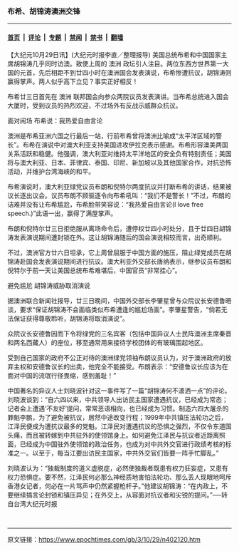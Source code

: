 ### 布希、胡锦涛澳洲交锋

---

#### [首页](../../../..?n402120) &nbsp;|&nbsp; [评论](../../../../../epoch-comment?n402120) &nbsp;|&nbsp; [专题](../../../../../epoch-special?n402120) &nbsp;|&nbsp; [禁闻](../../../../../epoch-news?n402120) &nbsp;|&nbsp; [禁书](../../../../../books?n402120) &nbsp;|&nbsp; [翻墙](https://github.com/gfw-breaker/nogfw/blob/master/README.md?n402120)


<div class="post_content" id="artbody" itemprop="articleBody">
 <!-- article content begin -->
 <p>
  【大纪元10月29日讯】(大纪元时报李直／整理报导) 美国总统布希和中国国家主席胡锦涛几乎同时访澳。致使上周的
  <ok href="https://www.epochtimes.com/gb/tag/%E6%BE%B3%E6%B4%B2.html">
   澳洲
  </ok>
  政坛引人注目。两位东西方世界第一大国的元首，先后相距不到廿四小时在澳洲国会发表演说，布希惨遭抗议，胡锦涛则赢得掌声。两人似乎高下立见？事实正好相反！
 </p>
 <p>
  布希廿三日首先在
  <ok href="https://www.epochtimes.com/gb/tag/%E6%BE%B3%E6%B4%B2.html">
   澳洲
  </ok>
  联邦国会向参众两院议员发表演讲。当布希总统进入国会大厦时，受到议员的热烈欢迎，不过场外有反战示威群众抗议。
 </p>
 <p>
  面对闹场 布希说：我热爱自由言论
 </p>
 <p>
  澳洲是布希亚洲六国之行最后一站，行前布希曾将澳洲比喻成“太平洋区域的警长”。布希在演说中对澳大利亚支持美国进攻伊拉克表示感谢。布希形容澳美两国关系活跃和稳健。他强调，澳大利亚对维持太平洋地区的安全负有特别责任；美国将与澳大利亚、日本、菲律宾、泰国、印尼、新加坡以及其他国家合作，对抗恐怖活动，并维护台湾海峡的和平。
 </p>
 <p>
  布希演说时，澳大利亚绿党议员布朗和倪特尔两度抗议并打断布希的讲话，结果被议长逐出议会。议员布朗不顾驱逐令向布希吼叫：“我们不是警长！”不过，布朗的诘难并没有让布希尴尬，布希脸带笑容说：“我热爱自由言论(I love free speech.)”此语一出，赢得了满屋掌声。
 </p>
 <p>
  布朗和倪特尔廿三日拒绝服从离场命令后，遭停权廿四小时处分，且于廿四日胡锦涛发表演说期间遭封锁在外。这让胡锦涛随后的国会演说相较而言，出奇顺利。
 </p>
 <p>
  不过，澳洲官方廿六日坦承，它上周曾屈服于中国方面的施压，阻止绿党成员在胡锦涛赴国会发表演说期间进行抗议。澳大利亚外交部长唐纳表示，继参议员布朗和倪特尔于前一天让美国总统布希难堪后，中国官员“非常挂心”。
 </p>
 <p>
  避免尴尬 胡锦涛威胁取消演说
 </p>
 <p>
  据澳洲联合新闻社报导，廿三日晚间，中国外交部长李肇星曾与众院议长安德鲁晤谈，要求“保证胡锦涛不会面临类似布希遭逢的尴尬场面”。李肇星警告，“倘若无法保证获得尊敬聆听，胡锦涛将取消演说”。
 </p>
 <p>
  众院议长安德鲁因而下令将绿党的三名宾客（包括中国异议人士民阵澳洲主席秦晋和两名西藏人）的座位，移至通常用来接待学校团体的有玻璃围起地区。
 </p>
 <p>
  受到自己国家的政府不公正对待的澳洲绿党领袖布朗议员认为，对于澳洲政府的放弃主权和安德鲁议长的出卖，他完全不能接受。布朗表示：“安德鲁议长应该为在面对中国的流氓行径畏缩，感到羞耻！”
 </p>
 <p>
  中国著名的异议人士刘晓波针对这一事件写了一篇“胡锦涛何不潇洒一点”的评论。刘晓波谈到：“自六四以来，中共领导人出访民主国家遭遇抗议，已经成为常态；记者会上遭遇‘不友好’提问，常常恶语相向，也已经成为习惯。制造六四大屠杀的罪魁李鹏，为了避免被抗议，居然中途改变行程；1999年中共镇压法轮功之后，江泽民便成为遭抗议最多的党魁。江泽民对遭遇抗议的恐惧之强烈，不仅令东道国头痛，而且被转嫁到中共驻外的使领馆身上。如何避免江泽民与抗议者近距离照面，已经成为中国驻外使领馆的政治任务，也成为对中共外交官进行政绩考核的标准之一。以至于，每当江要出访民主国家，中共外交官们皆要一阵手忙脚乱。”
 </p>
 <p>
  刘晓波认为：“独裁制度的道义虚脱症，必然使独裁者既患有权力狂妄症，又患有权力恐惧症。要不然，江泽民何必那么神经质地害怕法轮功、那么丢人现眼地呵斥香港女记者，何必在一片骂声中仍然紧握枪杆子。”他建议胡锦涛：“在内政上，不要继续搞言论封锁和镇压异见；在外交上，从容面对抗议者和尖锐的提问。”──转自台湾大纪元时报
 </p>
 <p>
  <font color="#ffffff">
   (http://www.dajiyuan.com)
  </font>
 </p>
 <!-- article content end -->
 <div id="below_article_ad">
 </div>
</div>


---

原文链接：https://www.epochtimes.com/gb/3/10/29/n402120.htm